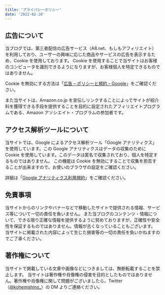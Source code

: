 ```yaml
---
title: 'プライバシーポリシー'
date: '2022-02-20'
---
```


## 広告について

当ブログでは、第三者配信の広告サービス（A8.net、もしもアフィリエイト）を利用しており、ユーザーの興味に応じた商品やサービスの広告を表示するため、Cookie を使用しております。
Cookie を使用することで当サイトはお客様のコンピュータを識別できるようになりますが、お客様個人を特定できるものではありません。

Cookie を無効にする方法は「[広告 – ポリシーと規約 – Google](https://policies.google.com/technologies/ads?gl=jp)」をご確認ください。

また当サイトは、Amazon.co.jp を宣伝しリンクすることによってサイトが紹介料を獲得できる手段を提供することを目的に設定されたアフィリエイトプログラムである、Amazon アソシエイト・プログラムの参加者です。

## アクセス解析ツールについて

当サイトでは、Google によるアクセス解析ツール「Google アナリティクス」を使用しています。この Google アナリティクスはデータの収集のために Cookie を使用しています。このデータは匿名で収集されており、個人を特定するものではありません。
この機能は Cookie を無効にすることで収集を拒否することが出来ますので、お使いのブラウザの設定をご確認ください。

詳細は「[Google アナリティクス利用規約](https://marketingplatform.google.com/about/analytics/terms/jp/)」をご確認ください。

## 免責事項

当サイトからのリンクやバナーなどで移動したサイトで提供される情報、サービス等について一切の責任を負いません。
また当ブログのコンテンツ・情報について、できる限り正確な情報を提供するように努めておりますが、正確性や安全性を保証するものではありません。情報が古くなっていることもございます。
当サイトに掲載された内容によって生じた損害等の一切の責任を負いかねますのでご了承ください。

## 著作権について

当サイトで掲載している文章や画像などにつきましては、無断転載することを禁止します。
当サイトは著作権や肖像権の侵害を目的としたものではありません。著作権や肖像権に関して問題がございましたら、Twitter（[@koheinishino\_](https://twitter.com/koheinishino_)）の DM よりご連絡ください。
